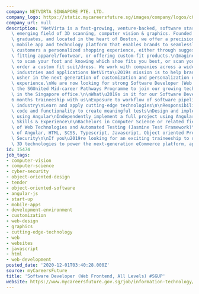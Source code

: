 ```yaml
---
company: NETVIRTA SINGAPORE PTE. LTD.
company_logo: https://static.mycareersfuture.sg/images/company/logos/c0859479adf9dae2fea6036ae3677a48/netvirta-singapore.jpg
company_url: null
description: "NetVirta is a fast-growing, venture-backed, software start-up in the\
  \ emerging field of 3D scanning, computer vision & graphics. Founded by two MIT\
  \ graduates, and located in the heart of Boston, we offer a precision 3D body scanning\
  \ mobile app and technology platform that enables brands to seamlessly offer their\
  \ customers a personalized shopping experience, either through suggesting the best\
  \ fitting apparel/footwear, or offering custom-fit products.\nImagine being able\
  \ to scan your foot and knowing which shoe fits you best, or scan your body and\
  \ order a custom fit suit/dress. We work with companies across a wide variety of\
  \ industries and applications NetVirta\u2019s mission is to help brands and retailers\
  \ usher in the next generation of customization and personalization during the buying\
  \ experience.\nWe are now looking for strong Software Developer (Web Frontend) under\
  \ the SGUnited Mid-career Pathways Programme to join our growing technology team\
  \ in the Singapore office.\n\nWhat\u2019s in it for our Software Developer?\n\n\
  6 months traineeship with us\nExposure to workflow of software pipeline in the real\
  \ industry\nLearn and apply cutting-edge technologies\n\nResponsibilities\n\nDecipher\
  \ code and functionality to create meaningful tests\nDesign and implement feature\
  \ using Angular\nIndependently implement a full project using Angular\n\nRequired\
  \ Skills & Experience\n\nBachelors in Computer Science or related fields\nUnderstanding\
  \ of Web Technologies and Automated Testing (Jasmine Test Framework)\nKnowledge\
  \ of Angular, HTML, SCSS, Typescript, Javascript, Object oriented Programming and\
  \ Security\n\nIf you\u2019re looking for an exciting traineeship to develop game-changing\
  \ 3D technologies to power the next-generation eCommerce platform, apply in!"
id: 15474
job_tags:
- computer-vision
- computer-science
- cyber-security
- object-oriented-design
- tender
- object-oriented-software
- angular-js
- start-up
- mobile-apps
- development-environment
- customization
- web-design
- graphics
- cutting-edge-technology
- web
- websites
- javascript
- html
- web-development
posted_date: '2020-12-01T03:40:28.000Z'
source: myCareersFuture
title: 'Software Developer (Web Frontend, All Levels) #SGUP'
website: https://www.mycareersfuture.gov.sg/job/information-technology/software-developer-sgup-netvirta-singapore-db588df5c62e05866f4ad006f1e460df
---
```

